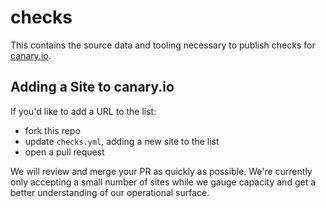 checks
======

This contains the source data and tooling necessary to publish checks for [canary.io](http://canary.io).

## Adding a Site to canary.io

If you'd like to add a URL to the list:

* fork this repo
* update `checks.yml`, adding a new site to the list
* open a pull request

We will review and merge your PR as quickly as possible.  We're currently only accepting a small number of sites while we gauge capacity and get a better understanding of our operational surface.
